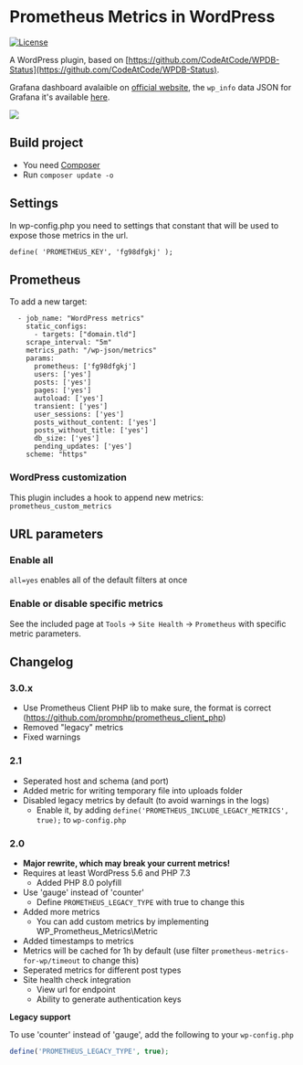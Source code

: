 # Prometheus Metrics in WordPress

[![License](https://img.shields.io/badge/License-GPL%20v3-blue.svg)](http://www.gnu.org/licenses/gpl-3.0)

A WordPress plugin, based on [https://github.com/CodeAtCode/WPDB-Status](https://github.com/CodeAtCode/WPDB-Status).

Grafana dashboard avalaible on [official website](https://grafana.com/grafana/dashboards/11178), the `wp_info` data JSON for Grafana it's available [here](https://github.com/CodeAtCode/Prometheus-Metrics-in-WordPress/pull/16#issuecomment-1464940620).

![](https://grafana.com/api/dashboards/11178/images/7117/image)

## Build project

* You need [Composer](https://getcomposer.org)
* Run `composer update -o`

## Settings

In wp-config.php you need to settings that constant that will be used to expose those metrics in the url.

`define( 'PROMETHEUS_KEY', 'fg98dfgkj' );`

## Prometheus

To add a new target:

```
  - job_name: "WordPress metrics"
    static_configs:
      - targets: ["domain.tld"]
    scrape_interval: "5m"
    metrics_path: "/wp-json/metrics"
    params:
      prometheus: ['fg98dfgkj']
      users: ['yes']
      posts: ['yes']
      pages: ['yes']
      autoload: ['yes']
      transient: ['yes']
      user_sessions: ['yes']
      posts_without_content: ['yes']
      posts_without_title: ['yes']
      db_size: ['yes']
      pending_updates: ['yes']
    scheme: "https"
```

### WordPress customization

This plugin includes a hook to append new metrics: `prometheus_custom_metrics`

## URL parameters

### Enable all

`all=yes` enables all of the default filters at once

### Enable or disable specific metrics

See the included page at `Tools` -> `Site Health` -> `Prometheus` with specific metric parameters.

## Changelog

### 3.0.x ###

* Use Prometheus Client PHP lib to make sure, the format is correct (https://github.com/promphp/prometheus_client_php)
* Removed "legacy" metrics
* Fixed warnings

### 2.1 ###

* Seperated host and schema (and port)
* Added metric for writing temporary file into uploads folder
* Disabled legacy metrics by default (to avoid warnings in the logs)
    * Enable it, by adding `define('PROMETHEUS_INCLUDE_LEGACY_METRICS', true);` to `wp-config.php`

### 2.0 ###

* **Major rewrite, which may break your current metrics!**
* Requires at least WordPress 5.6 and PHP 7.3
    * Added PHP 8.0 polyfill
* Use 'gauge' instead of 'counter'
    * Define `PROMETHEUS_LEGACY_TYPE` with true to change this
* Added more metrics
    * You can add custom metrics by implementing WP_Prometheus_Metrics\Metric
* Added timestamps to metrics
* Metrics will be cached for 1h by default (use filter `prometheus-metrics-for-wp/timeout` to change this)
* Seperated metrics for different post types
* Site health check integration
    * View url for endpoint
    * Ability to generate authentication keys

**Legacy support**

To use 'counter' instead of 'gauge', add the following to your `wp-config.php`

```php
define('PROMETHEUS_LEGACY_TYPE', true);
```
